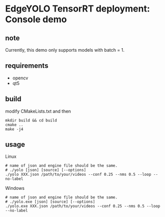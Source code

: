 # EdgeYOLO TensorRT deployment: Console demo

## note

Currently, this demo only supports models with batch = 1.

## requirements

- opencv
- qt5

## build
modify CMakeLists.txt and then
```shell
mkdir build && cd build
cmake ..
make -j4
```
## usage
Linux
```shell
# name of json and engine file should be the same.
# ./yolo [json] [source] [--options]
./yolo XXX.json /path/to/your/videos --conf 0.25 --nms 0.5 --loop --no-label
```
Windows
```shell
# name of json and engine file should be the same.
# ./yolo.exe [json] [source] [--options]
./yolo.exe XXX.json /path/to/your/videos --conf 0.25 --nms 0.5 --loop --no-label
```
